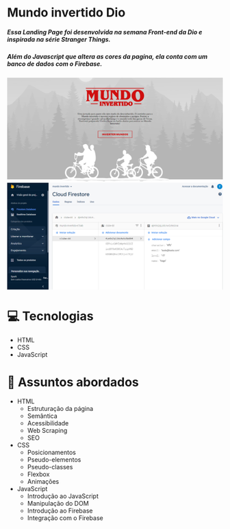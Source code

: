 # Mundo invertido Dio
##### Essa Landing Page foi desenvolvida na semana Front-end da Dio e inspirada na série Stranger Things.
##### Além do Javascript que altera as cores da pagina, ela conta com um banco de dados com o Firebase.

![Screenshot](https://github.com/Tiag0Santos/mundo-invertido-dio/blob/main/assets/images/Screenshot.png)
![Screenshot](https://github.com/Tiag0Santos/mundo-invertido-dio/blob/main/assets/images/Screenshot_2.png)

# 💻 Tecnologias
* HTML
* CSS
* JavaScript

# 💬 Assuntos abordados
* HTML
  * Estruturação da página
  * Semântica
  * Acessibilidade
  * Web Scraping
  * SEO
* CSS
  * Posicionamentos
  * Pseudo-elementos
  * Pseudo-classes
  * Flexbox
  * Animações
* JavaScript
  * Introdução ao JavaScript
  * Manipulação do DOM
  * Introdução ao Firebase
  * Integração com o Firebase
